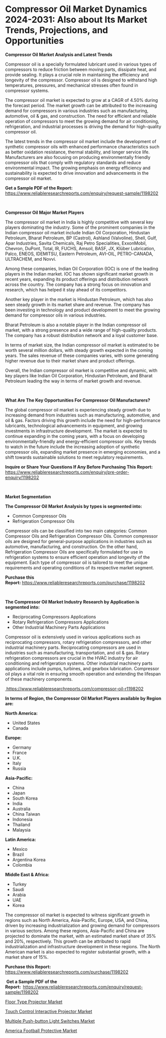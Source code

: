 <p><h1>Compressor Oil Market Dynamics 2024-2031: Also about Its Market Trends, Projections, and Opportunities</h1></p><p><strong>Compressor Oil Market Analysis and Latest Trends</strong></p>
<p><p>Compressor oil is a specially formulated lubricant used in various types of compressors to reduce friction between moving parts, dissipate heat, and provide sealing. It plays a crucial role in maintaining the efficiency and longevity of the compressor. Compressor oil is designed to withstand high temperatures, pressures, and mechanical stresses often found in compressor systems.</p><p>The compressor oil market is expected to grow at a CAGR of 4.50% during the forecast period. The market growth can be attributed to the increasing demand for compressors in various industries such as manufacturing, automotive, oil & gas, and construction. The need for efficient and reliable operation of compressors to meet the growing demand for air conditioning, refrigeration, and industrial processes is driving the demand for high-quality compressor oil.</p><p>The latest trends in the compressor oil market include the development of synthetic compressor oils with enhanced performance characteristics such as better oxidation resistance, thermal stability, and longer service life. Manufacturers are also focusing on producing environmentally friendly compressor oils that comply with regulatory standards and reduce environmental impact. The growing emphasis on energy efficiency and sustainability is expected to drive innovation and advancements in the compressor oil market.</p></p>
<p><strong>Get a Sample PDF of the Report:&nbsp;</strong> <a href="https://www.reliableresearchreports.com/enquiry/request-sample/1198202">https://www.reliableresearchreports.com/enquiry/request-sample/1198202</a></p>
<p>&nbsp;</p>
<p><strong>Compressor Oil Major Market Players</strong></p>
<p><p>The compressor oil market in India is highly competitive with several key players dominating the industry. Some of the prominent companies in the Indian compressor oil market include Indian Oil Corporation, Hindustan Petroleum, Bharat Petroleum, BP (Castrol), Ashland (Valvoline), Shell, Gulf, Apar Industries, Savita Chemicals, Raj Petro Specialities, ExxonMobil, Chevron, DuPont, Total, IR, FUCHS, Amsoil, BASF, JX, Klüber Lubrication, Palco, ENEOS, IDEMITSU, Eastern Petroleum, AVI-OIL, PETRO-CANADA, ULTRACHEM, and Novvi.</p><p>Among these companies, Indian Oil Corporation (IOC) is one of the leading players in the Indian market. IOC has shown significant market growth in recent years, expanding its product offerings and distribution network across the country. The company has a strong focus on innovation and research, which has helped it stay ahead of its competitors.</p><p>Another key player in the market is Hindustan Petroleum, which has also seen steady growth in its market share and revenue. The company has been investing in technology and product development to meet the growing demand for compressor oils in various industries.</p><p>Bharat Petroleum is also a notable player in the Indian compressor oil market, with a strong presence and a wide range of high-quality products. The company has a robust distribution network and a loyal customer base.</p><p>In terms of market size, the Indian compressor oil market is estimated to be worth several million dollars, with steady growth expected in the coming years. The sales revenue of these companies varies, with some generating higher revenue due to their market share and product offerings. </p><p>Overall, the Indian compressor oil market is competitive and dynamic, with key players like Indian Oil Corporation, Hindustan Petroleum, and Bharat Petroleum leading the way in terms of market growth and revenue.</p></p>
<p>&nbsp;</p>
<p><strong>What Are The Key Opportunities For Compressor Oil Manufacturers?</strong></p>
<p><p>The global compressor oil market is experiencing steady growth due to increasing demand from industries such as manufacturing, automotive, and oil & gas. Factors driving this growth include the need for high-performance lubricants, technological advancements in equipment, and growing investments in infrastructure development. The market is expected to continue expanding in the coming years, with a focus on developing environmentally-friendly and energy-efficient compressor oils. Key trends to watch in the future include the increasing adoption of synthetic compressor oils, expanding market presence in emerging economies, and a shift towards sustainable solutions to meet regulatory requirements.</p></p>
<p><strong>Inquire or Share Your Questions If Any Before Purchasing This Report:</strong> <a href="https://www.reliableresearchreports.com/enquiry/pre-order-enquiry/1198202">https://www.reliableresearchreports.com/enquiry/pre-order-enquiry/1198202</a></p>
<p>&nbsp;</p>
<p><strong>Market Segmentation</strong></p>
<p><strong>The Compressor Oil Market Analysis by types is segmented into:</strong></p>
<p><ul><li>Common Compressor Oils</li><li>Refrigeration Compressor Oils</li></ul></p>
<p><p>Compressor oils can be classified into two main categories: Common Compressor Oils and Refrigeration Compressor Oils. Common compressor oils are designed for general-purpose applications in industries such as automotive, manufacturing, and construction. On the other hand, Refrigeration Compressor Oils are specifically formulated for use in refrigeration systems to ensure efficient operation and longevity of the equipment. Each type of compressor oil is tailored to meet the unique requirements and operating conditions of its respective market segment.</p></p>
<p><strong>Purchase this Report:&nbsp;</strong><a href="https://www.reliableresearchreports.com/purchase/1198202">https://www.reliableresearchreports.com/purchase/1198202</a></p>
<p>&nbsp;</p>
<p><strong>The Compressor Oil Market Industry Research by Application is segmented into:</strong></p>
<p><ul><li>Reciprocating Compressors Applications</li><li>Rotary Refrigeration Compressors Applications</li><li>Other Industrial Machinery Parts Applications</li></ul></p>
<p><p>Compressor oil is extensively used in various applications such as reciprocating compressors, rotary refrigeration compressors, and other industrial machinery parts. Reciprocating compressors are used in industries such as manufacturing, transportation, and oil & gas. Rotary refrigeration compressors are crucial in the HVAC industry for air conditioning and refrigeration systems. Other industrial machinery parts applications include pumps, turbines, and gearbox lubrication. Compressor oil plays a vital role in ensuring smooth operation and extending the lifespan of these machinery components.</p></p>
<p><a href="https://www.reliableresearchreports.com/compressor-oil-r1198202">&nbsp;https://www.reliableresearchreports.com/compressor-oil-r1198202</a></p>
<p><strong>In terms of Region, the Compressor Oil Market Players available by Region are:</strong></p>
<p>
    <p> <strong> North America: </strong>
        <ul>
            <li>United States</li>
            <li>Canada</li>
        </ul>
        </p> 
    <p> <strong> Europe: </strong>
        <ul>
            <li>Germany</li>
            <li>France</li>
            <li>U.K.</li>
            <li>Italy</li>
            <li>Russia</li>
        </ul>
        </p> 
    <p> <strong> Asia-Pacific: </strong>
        <ul>
            <li>China</li>
            <li>Japan</li>
            <li>South Korea</li>
            <li>India</li>
            <li>Australia</li>
            <li>China Taiwan</li>
            <li>Indonesia</li>
            <li>Thailand</li>
            <li>Malaysia</li>
        </ul>
        </p> 
    <p> <strong> Latin America: </strong>
        <ul>
            <li>Mexico</li>
            <li>Brazil</li>
            <li>Argentina Korea</li>
            <li>Colombia</li>
        </ul>
        </p> 
    <p> <strong> Middle East & Africa: </strong>
        <ul>
            <li>Turkey</li>
            <li>Saudi</li>
            <li>Arabia</li>
            <li>UAE</li>
            <li>Korea</li>
        </ul>
    </p>
    </p>
<p><p>The compressor oil market is expected to witness significant growth in regions such as North America, Asia-Pacific, Europe, USA, and China, driven by increasing industrialization and growing demand for compressors in various sectors. Among these regions, Asia-Pacific and China are projected to dominate the market, with an estimated market share of 35% and 20%, respectively. This growth can be attributed to rapid industrialization and infrastructure development in these regions. The North American market is also expected to register substantial growth, with a market share of 15%.</p></p>
<p><strong>Purchase this Report: </strong><a href="https://www.reliableresearchreports.com/purchase/1198202">https://www.reliableresearchreports.com/purchase/1198202</a></p>
<p>&nbsp;<strong>Get a Sample PDF of the Report:&nbsp;&nbsp;</strong><a href="https://www.reliableresearchreports.com/enquiry/request-sample/1198202">https://www.reliableresearchreports.com/enquiry/request-sample/1198202</a></p>
<p><strong></strong></p>
<p><p><a href="https://github.com/hskmn/Market-Research-Report-List-1/blob/main/floor-type-projector-market.md">Floor Type Projector Market</a></p><p><a href="https://github.com/hlspriggs/Market-Research-Report-List-1/blob/main/touch-control-interactive-projector-market.md">Touch Control Interactive Projector Market</a></p><p><a href="https://medium.com/@max.sanderson5645/multiple-push-button-light-switches-market-emerging-trends-and-future-prospects-for-period-from-bd17b1eb663b">Multiple Push-button Light Switches Market</a></p><p><a href="https://medium.com/@millerjimk/america-football-protective-market-size-share-analysis-growth-trends-forecast-2024-2031-3c48ef934fb4">America Football Protective Market</a></p></p>